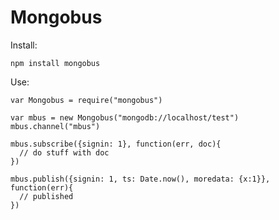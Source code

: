 Mongobus
========

Install:

    npm install mongobus


Use:

    var Mongobus = require("mongobus")
    
    var mbus = new Mongobus("mongodb://localhost/test")
    mbus.channel("mbus")
    
    mbus.subscribe({signin: 1}, function(err, doc){
      // do stuff with doc
    })
    
    mbus.publish({signin: 1, ts: Date.now(), moredata: {x:1}}, function(err){
      // published
    })